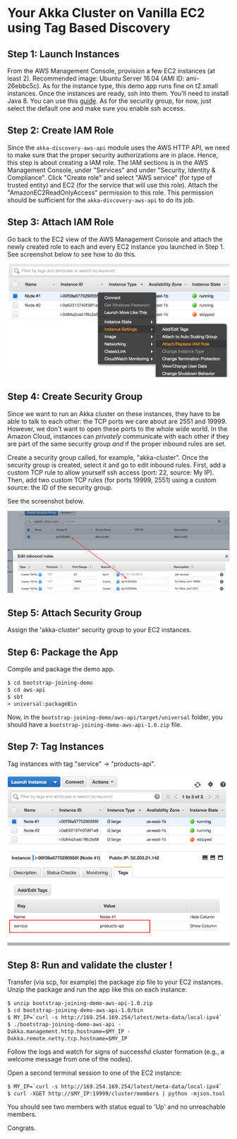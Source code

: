 Your Akka Cluster on Vanilla EC2 using Tag Based Discovery
==========================================================


Step 1: Launch Instances
------------------------

From the AWS Management Console, provision a few EC2 instances (at least 2). Recommended image: Ubuntu Server 16.04 (AMI ID: ami-26ebbc5c). 
As for the instance type, this demo app runs fine on t2.small instances. Once the instances are ready, ssh into them. You'll need to install Java 8. 
You can use this [guide](https://www.digitalocean.com/community/tutorials/how-to-install-java-with-apt-get-on-ubuntu-16-04).
As for the security group, for now, just select the default one and make sure you enable ssh access. 

Step 2: Create IAM Role
-----------------------

Since the `akka-discovery-aws-api` module uses the AWS HTTP API, we need to make sure that the proper security authorizations are 
in place. Hence, this step is about creating a IAM role. The IAM sections is in the AWS Management Console, under "Services" and 
under "Security, Identity & Compliance". Click "Create role" and select "AWS service" (for type of trusted entity) and EC2 
(for the service that will use this role). Attach the "AmazonEC2ReadOnlyAccess" permission to this role. 
This permission should be sufficient for the `akka-discovery-aws-api` to do its job.


Step 3: Attach IAM Role
-----------------------

Go back to the EC2 view of the AWS Management Console and attach the newly created role to each and every EC2 instance you
launched in Step 1. See screenshot below to see how to do this.

![attaching a IAM role to an EC2 instance](screenshots/attach-iam-role.png)

Step 4: Create Security Group
-----------------------------

Since we want to run an Akka cluster on these instances, they have to be able 
to talk to each other: the TCP ports we care about are 2551 and 19999. However, we don't want to open these ports to
the whole wide world. In the Amazon Cloud, instances can *privately* communicate with each other if they are part of the
same security group *and* if the proper inbound rules
are set. 

Create a security group called, for example, "akka-cluster". Once the security group is created,
select it and go to edit inbound rules. First, add a custom TCP rule to allow yourself ssh access (port: 22, source: My IP).
Then, add two custom TCP rules (for ports 19999, 2551) using a custom source: the ID of the security group.

See the screenshot below.

![creating a security group](screenshots/create-security-group.png)

Step 5: Attach Security Group
-----------------------------

Assign the 'akka-cluster' security group to your EC2 instances.

Step 6: Package the App
-----------------------

Compile and package the demo app.

```
$ cd bootstrap-joining-demo
$ cd aws-api
$ sbt
> universal:packageBin
```

Now, in the `bootstrap-joining-demo/aws-api/target/universal` folder, you should have  a
`bootstrap-joining-demo-aws-api-1.0.zip` file. 

Step 7: Tag Instances
---------------------

Tag instances with tag "service" -> "products-api".

![tagging instances](screenshots/discovery-aws-ec2-tagged-instances.png)


Step 8: Run and validate the cluster !
--------------------------------------

Transfer (via scp, for example) the package zip file to your EC2 instances. 
Unzip the package and run the app like this on each instance:

```
$ unzip bootstrap-joining-demo-aws-api-1.0.zip
$ cd bootstrap-joining-demo-aws-api-1.0/bin
$ MY_IP=`curl -s http://169.254.169.254/latest/meta-data/local-ipv4`
$ ./bootstrap-joining-demo-aws-api -Dakka.management.http.hostname=$MY_IP -Dakka.remote.netty.tcp.hostname=$MY_IP
```

Follow the logs and watch for signs of successful cluster formation (e.g., a welcome message from one of the nodes). 

Open a second terminal session to one of the EC2 instance:

```
$ MY_IP=`curl -s http://169.254.169.254/latest/meta-data/local-ipv4`
$ curl -XGET http://$MY_IP:19999/cluster/members | python -mjson.tool
```

You should see two members with status equal to 'Up' and no unreachable members.

Congrats.
